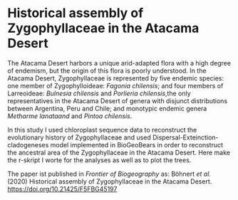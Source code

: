 # Historical assembly of Zygophyllaceae in the Atacama Desert
The Atacama Desert harbors a unique arid-adapted flora with a high degree of endemism, but the origin of this flora is poorly understood. In the Atacama Desert, Zygophyllaceae is represented by five endemic species: one member of Zygophylloideae: *Fagonia chilensis*; and four members of Larreoideae: *Bulnesia chilensis* and *Porlieria chilensis*,the only representatives in the Atacama Desert of genera with disjunct distributions between Argentina, Peru and Chile; and monotypic endemic genera *Metharme lanataand* and *Pintoa chilensis*.

In this study I used chloroplast sequence data to reconstruct the evolutionary history of Zygophyllaceae and used Dispersal-Exteinction-cladogeneses model implemented in BioGeoBears in order to reconstruct the ancestral area of the Zygophyllaceae in the Atacama Desert. Here make the r-skript I worte for the analyses as well as to plot the trees.

The paper ist published in *Frontier of Biogeography* as:
Böhnert *et al.* (2020) Historical assembly of Zygophyllaceae in the Atacama Desert. https://doi.org/10.21425/F5FBG45197


